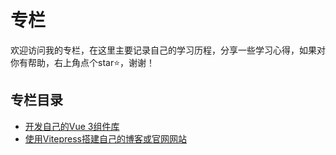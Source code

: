 # 专栏

欢迎访问我的专栏，在这里主要记录自己的学习历程，分享一些学习心得，如果对你有帮助，右上角点个star⭐，谢谢！

## 专栏目录

- [开发自己的Vue 3组件库](/columns/create-keep-design) <br />
- [使用Vitepress搭建自己的博客或官网网站](/columns/vitepress)
